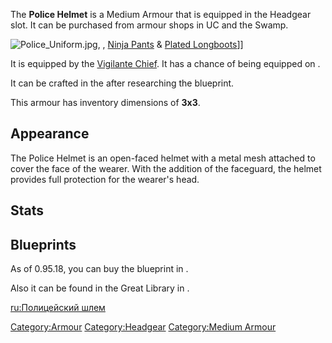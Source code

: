 The **Police Helmet** is a Medium Armour that is equipped in the
Headgear slot. It can be purchased from armour shops in UC and the
Swamp.

![](Police_Uniform.jpg "Police_Uniform.jpg"), [](Police_Armour.md), [Ninja Pants](Ninja_Pants.md "wikilink")
& [Plated Longboots](Plated_Longboots.md "wikilink")\]\]

It is equipped by the [Vigilante Chief](Vigilante_Chief.md "wikilink"). It
has a chance of being equipped on [](Bounty_Hunter.md).

It can be crafted in the [](Heavy_Armour_Smithy.md) after researching the blueprint.

This armour has inventory dimensions of **3x3**.

## Appearance

The Police Helmet is an open-faced helmet with a metal mesh attached to
cover the face of the wearer. With the addition of the faceguard, the
helmet provides full protection for the wearer's head.

## Stats

## Blueprints

As of 0.95.18, you can buy the blueprint in [](Drifter's_Last.md).

Also it can be found in the Great Library in [](Black_Scratch.md).

[ru:Полицейский шлем](ru:Полицейский_шлем "wikilink")

[Category:Armour](Category:Armour "wikilink")
[Category:Headgear](Category:Headgear "wikilink") [Category:Medium
Armour](Category:Medium_Armour "wikilink")